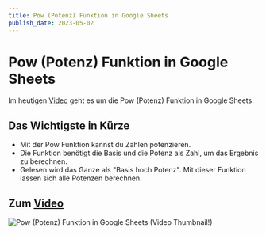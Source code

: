 ```yaml
---
title: Pow (Potenz) Funktion in Google Sheets
publish_date: 2023-05-02
---
```


# Pow (Potenz) Funktion in Google Sheets

Im heutigen [Video](https://youtu.be/AFaJ6iDFq-8) geht es um die Pow (Potenz) Funktion in Google Sheets. 

## Das Wichtigste in Kürze

- Mit der Pow Funktion kannst du Zahlen potenzieren.
- Die Funktion benötigt die Basis und die Potenz als Zahl, um das Ergebnis zu berechnen.
- Gelesen wird das Ganze als "Basis hoch Potenz". Mit dieser Funktion lassen sich alle Potenzen berechnen.

## Zum [Video](https://youtu.be/AFaJ6iDFq-8)

![Pow (Potenz) Funktion in Google Sheets (Video Thumbnail!)](../thumbnails/Fertig459.jpg "Pow (Potenz) Funktion in Google Sheets (Video Thumbnail!)")